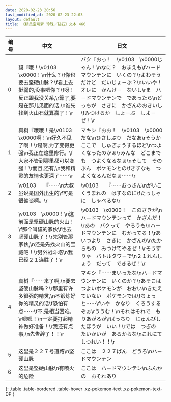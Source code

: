 ```yaml
---
date: 2020-02-23 20:56
last_modified_at: 2020-02-23 22:03
layout: default
title: 《精灵宝可梦 珍珠／钻石》文本 466
---
```

| 编号 | 中文 | 日文 |
| ---- | ---- | ---- |
| 0 | 貘『哦！\v0103　\x0000！\n什么？\f你也要去坚硬山脉？\f看上去挺弱的,没事吧你？\f呀！反正跟我没关系,\r算了,要是在那儿见面的话,\n谁先找到火山石就算赢了！\r | バク『おっ！　\v0103　\x0000じゃん！\nなに？　おまえも\fハ－ドマウンテンに　いくの？\rよわそうだけど　だいじょ－ぶ？\nいいや！　オレに　かんけ－　ないし\rま　ハ－ドマウンテンで　であったら\nどっちが　さきに　かざんのおきいし\fみつけるか　しょ－ぶ　しよ－ぜ！\r |
| 1 | 真树『哦哦！是\v0103　\x0000啊！\n好久不见了啊！\r是啊,为了变得更强\n我正在这里修行。\f大家不管到哪里都可以变强！\r而且,还有,\n我和精灵的友情也更深了⋯⋯\r | マキシ『おお！　\v0103　\x0000だな\nひさしぶり　だなあ\rそうか　ここで　しゅぎょうするほど\nつよくなったのかぁ\rみんな　どこまでも　つよくなるなぁ\nそして　そのぶん　ポケモンとの\fきずなも　つよくなるんだなぁ⋯⋯\r |
| 2 | \v0103　　『⋯⋯\n大叔虽说是国外出生的\f可是很健谈啊。\r | \v0103　　『⋯⋯おっさん\nがいこくうまれの　はずなのに\fたっしゃに　しゃべるな\r |
| 3 | \v0103　\x0000！\n这前面是坚硬山脉的火山！\f那个叫貘的家伙\f也去坚硬山脉了！\r先别管那家伙,\n还是先找火山的宝藏吧！\r另外战斗塔\n我已经２１连胜了！\r | \v0103　\x0000！　このさきが\nハ－ドマウンテンって　かざんだ！\rあの　バクって　やろうも\nハ－ドマウンテンに　むかってる！\rあいつより　さきに　かざんの\nたからもの　みつけてやるぜ！\rそうすりゃ　バトルタワ－で\n２１れんしょう　だって　できるぜ！\r |
| 4 | 真树『⋯⋯来了啊,\n要去坚硬山脉吗？\r那里有许多很强的精灵,\n不锻炼好你的精灵的话\f恐怕有点⋯⋯\f不,是相当困难。\r嗯嗯！\n一定要打起精神做好准备！\r我还有点事,\n先告辞了！！\r | マキシ『⋯⋯まいったな\nハ－ドマウンテンに　いくのか？\rあそこは　つよいポケモンが　おおい\nきたえていない　ポケモンでは\fちょっと⋯⋯\fいや　かなり　くろうするぞぉ\rううむ！\nそれはそれで　もりあがるが\fばっちり　じゅんびしたほうが　いい！\rでは　つぎの　たいかいが　あるからな\nこれにて　しつれい！！\r |
| 5 | 这里是２２７号道路\n坚硬山脉 | ここは　２２７ばん　どうろ\nハ－ドマウンテン |
| 6 | 这里是坚硬山脉\n有喷火的危险 | ここは　ハ－ドマウンテン\nふんかの　おそれあり |
{: .table .table-bordered .table-hover .xz-pokemon-text .xz-pokemon-text-DP }
